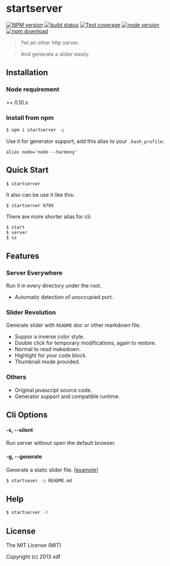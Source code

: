 startserver
===========

[![NPM version][npm-image]][npm-url]
[![build status][travis-image]][travis-url]
[![Test coverage][coveralls-image]][coveralls-url]
[![node version][node-image]][node-url]
[![npm download][download-image]][download-url]

[npm-image]: https://img.shields.io/npm/v/startserver.svg?style=flat-square
[npm-url]: https://npmjs.org/package/startserver
[travis-image]: https://img.shields.io/travis/xudafeng/startserver.svg?style=flat-square
[travis-url]: https://travis-ci.org/xudafeng/startserver
[coveralls-image]: https://img.shields.io/coveralls/xudafeng/startserver.svg?style=flat-square
[coveralls-url]: https://coveralls.io/r/xudafeng/startserver?branch=master
[node-image]: https://img.shields.io/badge/node.js-%3E=_0.10-green.svg?style=flat-square
[node-url]: http://nodejs.org/download/
[download-image]: https://img.shields.io/npm/dm/startserver.svg?style=flat-square
[download-url]: https://npmjs.org/package/startserver

> Yet an other http server.

> And generate a slider easily.

## Installation

### Node requirement

\>= 0.10.x

### Install from npm

``` bash
$ npm i startserver -g
```

Use it for generator support, add this alias to your `.bash_profile`:

```
alias node='node --harmony'
```

## Quick Start

``` bash
$ startserver
```

It also can be use it like this:

``` base
$ startserver 6789
```

There are more shorter alias for cli:

``` base
$ start
$ server
$ ss
```

## Features

### Server Everywhere

Run it in every directory under the root.

  * Automatic detection of unoccupied port.

### Slider Revolution

Generate slider with `README` doc or other markdown file.

  * Suppor a inverse color style.
  * Double click for temporary modifications, again to restore.
  * Normal to read makedown.
  * Highlight for your code block.
  * Thumbnail mode provided.

### Others

  * Original javascript source code.
  * Generator support and compatible runtime.

## Cli Options

#### -s, --silent

Run server without open the default browser.

#### -g, --generate

Generate a static slider file. [[example]](https://rawgit.com/xudafeng/startserver/master/README.md.html)

``` bash
$ startsever -g README.md
```

## Help

``` bash
$ startserver -h
```

## License

The MIT License (MIT)

Copyright (c) 2013 xdf
